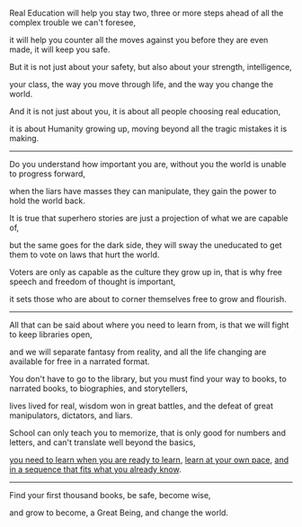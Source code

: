 Real Education will help you stay two, three or more steps ahead of all the complex trouble we can't foresee,

it will help you counter all the moves against you before they are even made, it will keep you safe.

But it is not just about your safety, but also about your strength, intelligence,

your class, the way you move through life, and the way you change the world.

And it is not just about you, it is about all people choosing real education,

it is about Humanity growing up, moving beyond all the tragic mistakes it is making.

---

Do you understand how important you are, without you the world is unable to progress forward,

when the liars have masses they can manipulate, they gain the power to hold the world back.

It is true that superhero stories are just a projection of what we are capable of,

but the same goes for the dark side, they will sway the uneducated to get them to vote on laws that hurt the world.

Voters are only as capable as the culture they grow up in, that is why free speech and freedom of thought is important,

it sets those who are about to corner themselves free to grow and flourish.

---

All that can be said about where you need to learn from, is that we will fight to keep libraries open,

and we will separate fantasy from reality, and all the life changing are available for free in a narrated format.

You don't have to go to the library, but you must find your way to books, to narrated books, to biographies, and storytellers,

lives lived for real, wisdom won in great battles, and the defeat of great manipulators, dictators, and liars.

School can only teach you to memorize, that is only good for numbers and letters, and can't translate well beyond the basics,

[you need to learn when you are ready to learn](https://www.youtube.com/watch?v=sxyKNMrhEvY), [learn at your own pace](https://www.youtube.com/watch?v=LwIyy1Fi-4Q), [and in a sequence that fits what you already know](https://www.youtube.com/watch?v=rKS_HhdSJ_4).

---

Find your first thousand books, be safe, become wise,

and grow to become, a Great Being, and change the world.
